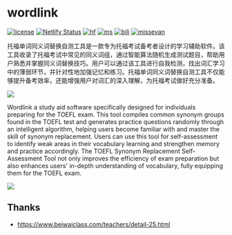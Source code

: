 # wordlink
[![license](https://img.shields.io/github/license/Genius-Society/wordlink.svg)](https://github.com/Genius-Society/wordlink/blob/main/LICENSE)
[![Netlify Status](https://api.netlify.com/api/v1/badges/af35c2bc-06fe-4006-9f4a-2ef70b90947e/deploy-status)](https://wordlinks.netlify.app)
[![hf](https://img.shields.io/badge/huggingface-wordlink-ffd21e.svg)](https://huggingface.co/datasets/Genius-Society/wordlink)
[![ms](https://img.shields.io/badge/modelscope-wordlink-624aff.svg)](https://www.modelscope.cn/datasets/Genius-Society/wordlink)
[![bili](https://img.shields.io/badge/bilibili-BV1yTrgYVEVK-fc8bab.svg)](https://www.bilibili.com/video/BV1yTrgYVEVK)
[![missevan](https://img.shields.io/badge/missevan-80473-000000.svg)](https://www.missevan.com/mdrama/80473)

托福单词同义词替换自测工具是一款专为托福考试备考者设计的学习辅助软件。该工具收录了托福考试中常见的同义词组，通过智能算法随机生成测试题目，帮助用户熟悉并掌握同义词替换技巧。用户可以通过该工具进行自我检测，找出词汇学习中的薄弱环节，并针对性地加强记忆和练习。托福单词同义词替换自测工具不仅能够提升备考效率，还能增强用户对词汇的深入理解，为托福考试做好充分准备。

[![](https://foruda.gitee.com/images/1737024506755103897/467574c5_14243051.png)](https://wordlinks.netlify.app)

Wordlink a study aid software specifically designed for individuals preparing for the TOEFL exam. This tool compiles common synonym groups found in the TOEFL test and generates practice questions randomly through an intelligent algorithm, helping users become familiar with and master the skill of synonym replacement. Users can use this tool for self-assessment to identify weak areas in their vocabulary learning and strengthen memory and practice accordingly. The TOEFL Synonym Replacement Self-Assessment Tool not only improves the efficiency of exam preparation but also enhances users' in-depth understanding of vocabulary, fully equipping them for the TOEFL exam.

[![](https://foruda.gitee.com/images/1737025003481440181/0fce31fc_14243051.png)](https://wordlinks.netlify.app)

## Thanks
- <https://www.beiwaiclass.com/teachers/detail-25.html>
